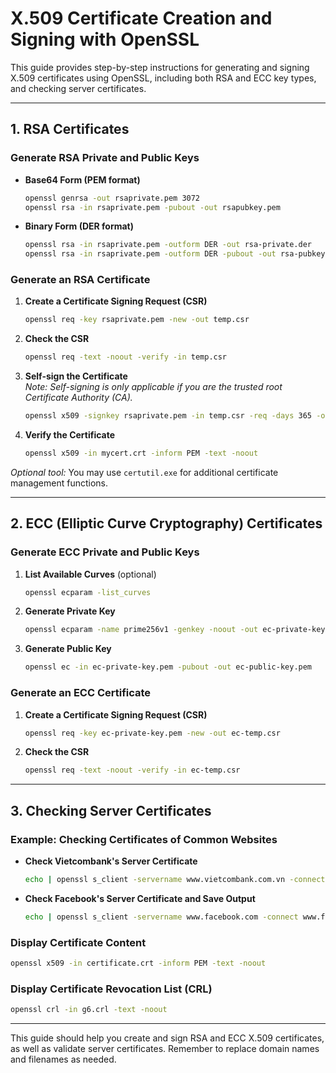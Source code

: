 
# X.509 Certificate Creation and Signing with OpenSSL

This guide provides step-by-step instructions for generating and signing X.509 certificates using OpenSSL, including both RSA and ECC key types, and checking server certificates.

---

## 1. RSA Certificates

### Generate RSA Private and Public Keys

- **Base64 Form (PEM format)**

  ```bash
  openssl genrsa -out rsaprivate.pem 3072
  openssl rsa -in rsaprivate.pem -pubout -out rsapubkey.pem
  ```

- **Binary Form (DER format)**

  ```bash
  openssl rsa -in rsaprivate.pem -outform DER -out rsa-private.der
  openssl rsa -in rsaprivate.pem -outform DER -pubout -out rsa-pubkey.der
  ```

### Generate an RSA Certificate

1. **Create a Certificate Signing Request (CSR)**

   ```bash
   openssl req -key rsaprivate.pem -new -out temp.csr
   ```

2. **Check the CSR**

   ```bash
   openssl req -text -noout -verify -in temp.csr
   ```

3. **Self-sign the Certificate**  
   *Note: Self-signing is only applicable if you are the trusted root Certificate Authority (CA).*

   ```bash
   openssl x509 -signkey rsaprivate.pem -in temp.csr -req -days 365 -out mycert.crt
   ```

4. **Verify the Certificate**

   ```bash
   openssl x509 -in mycert.crt -inform PEM -text -noout
   ```

*Optional tool:* You may use `certutil.exe` for additional certificate management functions.

---

## 2. ECC (Elliptic Curve Cryptography) Certificates

### Generate ECC Private and Public Keys

1. **List Available Curves** (optional)

   ```bash
   openssl ecparam -list_curves
   ```

2. **Generate Private Key**

   ```bash
   openssl ecparam -name prime256v1 -genkey -noout -out ec-private-key.pem
   ```

3. **Generate Public Key**

   ```bash
   openssl ec -in ec-private-key.pem -pubout -out ec-public-key.pem
   ```

### Generate an ECC Certificate

1. **Create a Certificate Signing Request (CSR)**

   ```bash
   openssl req -key ec-private-key.pem -new -out ec-temp.csr
   ```

2. **Check the CSR**

   ```bash
   openssl req -text -noout -verify -in ec-temp.csr
   ```

---

## 3. Checking Server Certificates

### Example: Checking Certificates of Common Websites

- **Check Vietcombank's Server Certificate**

  ```bash
  echo | openssl s_client -servername www.vietcombank.com.vn -connect www.vietcombank.com.vn:443 2>resul.txt | openssl x509 -text
  ```

- **Check Facebook's Server Certificate and Save Output**

  ```bash
  echo | openssl s_client -servername www.facebook.com -connect www.facebook.com:443 2> cert | openssl x509 -out facebook.cer -text
  ```

### Display Certificate Content

```bash
openssl x509 -in certificate.crt -inform PEM -text -noout
```

### Display Certificate Revocation List (CRL)

```bash
openssl crl -in g6.crl -text -noout
```

---

This guide should help you create and sign RSA and ECC X.509 certificates, as well as validate server certificates. Remember to replace domain names and filenames as needed.
